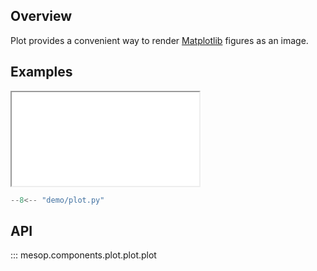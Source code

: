 ## Overview

Plot provides a convenient way to render [Matplotlib](https://matplotlib.org/) figures as an image.

## Examples

<iframe class="component-demo" src="/demo/?demo=plot"></iframe>

```python
--8<-- "demo/plot.py"
```

## API

::: mesop.components.plot.plot.plot
